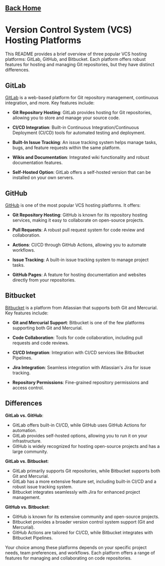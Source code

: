 ## [Back Home](../README.md)
# Version Control System (VCS) Hosting Platforms

This README provides a brief overview of three popular VCS hosting platforms: GitLab, GitHub, and Bitbucket. Each platform offers robust features for hosting and managing Git repositories, but they have distinct differences.

## GitLab

[GitLab](https://about.gitlab.com/) is a web-based platform for Git repository management, continuous integration, and more. Key features include:

- **Git Repository Hosting**: GitLab provides hosting for Git repositories, allowing you to store and manage your source code.

- **CI/CD Integration**: Built-in Continuous Integration/Continuous Deployment (CI/CD) tools for automated testing and deployment.

- **Built-In Issue Tracking**: An issue tracking system helps manage tasks, bugs, and feature requests within the same platform.

- **Wikis and Documentation**: Integrated wiki functionality and robust documentation features.

- **Self-Hosted Option**: GitLab offers a self-hosted version that can be installed on your own servers.

## GitHub

[GitHub](https://github.com/) is one of the most popular VCS hosting platforms. It offers:

- **Git Repository Hosting**: GitHub is known for its repository hosting services, making it easy to collaborate on open-source projects.

- **Pull Requests**: A robust pull request system for code review and collaboration.

- **Actions**: CI/CD through GitHub Actions, allowing you to automate workflows.

- **Issue Tracking**: A built-in issue tracking system to manage project tasks.

- **GitHub Pages**: A feature for hosting documentation and websites directly from your repositories.

## Bitbucket

[Bitbucket](https://bitbucket.org/) is a platform from Atlassian that supports both Git and Mercurial. Key features include:

- **Git and Mercurial Support**: Bitbucket is one of the few platforms supporting both Git and Mercurial.

- **Code Collaboration**: Tools for code collaboration, including pull requests and code reviews.

- **CI/CD Integration**: Integration with CI/CD services like Bitbucket Pipelines.

- **Jira Integration**: Seamless integration with Atlassian's Jira for issue tracking.

- **Repository Permissions**: Fine-grained repository permissions and access control.

## Differences

**GitLab vs. GitHub**:

- GitLab offers built-in CI/CD, while GitHub uses GitHub Actions for automation.
- GitLab provides self-hosted options, allowing you to run it on your infrastructure.
- GitHub is widely recognized for hosting open-source projects and has a large community.

**GitLab vs. Bitbucket**:

- GitLab primarily supports Git repositories, while Bitbucket supports both Git and Mercurial.
- GitLab has a more extensive feature set, including built-in CI/CD and a robust issue tracking system.
- Bitbucket integrates seamlessly with Jira for enhanced project management.

**GitHub vs. Bitbucket**:

- GitHub is known for its extensive community and open-source projects.
- Bitbucket provides a broader version control system support (Git and Mercurial).
- GitHub Actions are tailored for CI/CD, while Bitbucket integrates with Bitbucket Pipelines.

Your choice among these platforms depends on your specific project needs, team preferences, and workflows. Each platform offers a range of features for managing and collaborating on code repositories.
